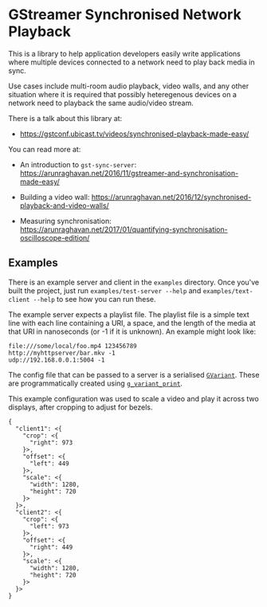 # GStreamer Synchronised Network Playback

This is a library to help application developers easily write applications
where multiple devices connected to a network need to play back media in sync.

Use cases include multi-room audio playback, video walls, and any other
situation where it is required that possibly heteregenous devices on a network
need to playback the same audio/video stream.

There is a talk about this library at:

  * https://gstconf.ubicast.tv/videos/synchronised-playback-made-easy/

You can read more at:

  * An introduction to `gst-sync-server`: https://arunraghavan.net/2016/11/gstreamer-and-synchronisation-made-easy/

  * Building a video wall: https://arunraghavan.net/2016/12/synchronised-playback-and-video-walls/

  * Measuring synchronisation: https://arunraghavan.net/2017/01/quantifying-synchronisation-oscilloscope-edition/

## Examples

There is an example server and client in the `examples` directory. Once you've
built the project, just run `examples/test-server --help` and
`examples/text-client --help` to see how you can run these.

The example server expects a playlist file. The playlist file is a simple text
line with each line containing a URI, a space, and the length of the media at
that URI in nanoseconds (or -1 if it is unknown). An example might look like:

```
file:///some/local/foo.mp4 123456789
http://myhttpserver/bar.mkv -1
udp://192.168.0.0.1:5004 -1
```

The config file that can be passed to a server is a serialised
[`GVariant`](https://developer.gnome.org/glib/stable/glib-GVariant.html). These
are programmatically created using
[`g_variant_print`](https://developer.gnome.org/glib/stable/glib-GVariant.html#g-variant-print).

This example configuration was used to scale a video and play it across two
displays, after cropping to adjust for bezels.

```
{
  "client1": <{
    "crop": <{
      "right": 973
    }>,
    "offset": <{
      "left": 449
    }>,
    "scale": <{
      "width": 1280,
      "height": 720
    }>
  }>,
  "client2": <{
    "crop": <{
      "left": 973
    }>,
    "offset": <{
      "right": 449
    }>,
    "scale": <{
      "width": 1280,
      "height": 720
    }>
  }>
}
```

